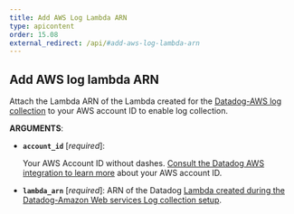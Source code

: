 ```yaml
---
title: Add AWS Log Lambda ARN
type: apicontent
order: 15.08
external_redirect: /api/#add-aws-log-lambda-arn
---
```


## Add AWS log lambda ARN

Attach the Lambda ARN of the Lambda created for the [Datadog-AWS log collection][1] to your AWS account ID to enable log collection.


**ARGUMENTS**:


* **`account_id`** [*required*]:

    Your AWS Account ID without dashes.
    [Consult the Datadog AWS integration to learn more][2] about your AWS account ID.

* **`lambda_arn`** [*required*]:
    ARN of the Datadog [Lambda created during the Datadog-Amazon Web services Log collection setup][1].

[1]: /integrations/amazon_web_services/?tab=allpermissions#set-up-the-datadog-lambda-function
[2]: /integrations/amazon_web_services/#configuration
